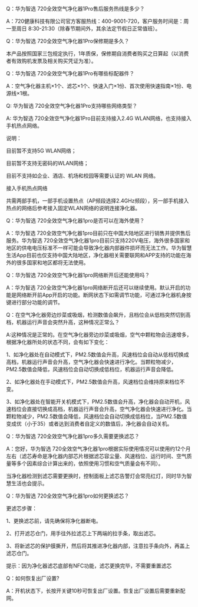 Q：华为智选 720全效空气净化器1Pro售后服务热线是多少？

A：720健康科技有限公司官方客服热线：400-9001-720，客户服务时间是：周一至周日 8:30-21:30（除春节期间外，其余法定节假日正常值班）。



Q：华为智选 720全效空气净化器1Pro保修期是多久？

本产品按照国家三包规定执行，1年质保，保修期自消费者购买之日算起（以消费者有效购机发票及相关购买凭证为准）。



Q：华为智选 720全效空气净化器1Pro有哪些标配器件？

A：空气净化器主机×1个、滤芯×1个、快速入门×1份、首次使用快速指南×1份、电源线×1根。



Q: 华为智选 720全效空气净化器1Pro支持哪些网络类型？

A: 华为智选 720全效空气净化器1Pro目前支持接入2.4G WLAN网络，也支持接入手机热点网络。

说明：

目前暂不支持5G WLAN网络；

目前暂不支持无密码的WLAN网络；

目前不支持如企业、酒店、机场和校园等需要认证的 WLAN 网络。


接入手机热点网络

共需两部手机，一部手机设置热点（AP频段选择2.4GHz频段），另一部手机接入热点的网络后参考接入固定WLAN网络的说明连接净化器。



Q：华为智选 720全效空气净化器1pro是否可以在海外使用？

A：华为智选 720全效空气净化器1pro目前只在中国大陆地区进行销售并提供售后服务。华为智选 720全效空气净化器1pro目前只支持220V电压，海外很多国家和地区的供电电压标准不一样可能会导致净化器内部器件损坏而无法工作。华为智慧生活App目前也仅支持中国大陆地区，净化器相关需要联网和APP支持的功能在海外的很多国家和地区都将无法使用。



Q：华为智选 720全效空气净化器1pro网络断开后还能使用吗？

A：华为智选 720全效空气净化器1pro网络断开后还可以继续使用。默认开启的功能是网络断开前App开启的功能。断网状态下如需调节功能，可通过净化器机身按键进行部分功能的调节。



Q：在空气净化器旁边炒菜或吸烟，检测数值会飙升，且档位会从低档突然切到高档，机器运行声音会突然升高，这种情况正常么？

A:这种情况是正常的。在空气净化器旁边炒菜或吸烟，空气中颗粒物会迅速增多，根据净化器所处的状态不同，会有如下变化：

1、如净化器处在自动模式下，PM2.5数值会升高，风速档位会自动从低档切换成高档，机器运行声音会升高，空气净化器会快速进行净化。当颗粒物减少，PM2.5数值会降低，风速档位会自动切换成低档位，机器运行声音会降低。

2、如净化器处在手动模式下，PM2.5数值会升高，风速档位会维持原来档位不变。

3、如净化器处在智能开关机模式下，PM2.5数值会升高，净化器会自动开机，风速档位会直接切换成高档，机器运行声音会升高，空气净化器会快速进行净化。当颗粒物减少，PM2.5数值会降低，风速档位会自动切换成低档位，当PM2.5数值变成优（小于35）或者达到消费者自定义的数值后，净化器会自动关机。



Q：华为智选 720全效空气净化器1pro多久需要更换滤芯？

A：您好，华为智选 720全效空气净化器1pro根据实际使用情况可以使用约12个月左右（滤芯寿命是净化器内部芯片根据滤芯容尘量、风速档位、运行时间、空气质量等多个因素综合计算出来的，依照使用习惯和空气质量会有不同）。

当净化器检测到滤芯需要更换时，控制面板上滤芯告警灯会常亮红灯，同时华为智慧生活也会提示。



Q：华为智选 720全效空气净化器1pro如何更换滤芯？

更滤芯步骤：

1、更换滤芯前，请先确保将净化器断电。

2、打开滤芯仓门，用手往外拉滤芯上下两端的拉手条，取出滤芯。

3、将新滤芯的保护膜撕开，然后将其推进净化器内部，注意拉手条向外，再盖上滤芯仓门。

提示：因为净化器滤芯底部有NFC功能，滤芯更换完毕，不需要重置滤芯



Q：如何恢复出厂设置?

A：开机状态下，长按开关键10秒可恢复出厂设置。恢复出厂设置后需要重新配网。
